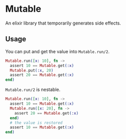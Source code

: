 # Mutable

An elixir library that temporarily generates side effects.

## Usage

You can put and get the value into `Mutable.run/2`.

```elixir
Mutable.run([x: 10], fn ->
  assert 10 == Mutable.get(:x)
  Mutable.put(:x, 20)
  assert 20 == Mutable.get(:x)
end)
```

`Mutable.run/2` is nestable.

```elixir
Mutable.run([x: 10], fn ->
  assert 10 == Mutable.get(:x)
  Mutable.run([x: 20], fn ->
    assert 20 == Mutable.get(:x)
  end)
  # the value is restored
  assert 10 == Mutable.get(:x)
end)
```
